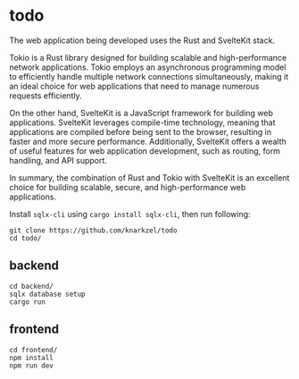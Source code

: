 # todo

The web application being developed uses the Rust and SvelteKit stack.

Tokio is a Rust library designed for building scalable and high-performance network applications. Tokio employs an asynchronous programming model to efficiently handle multiple network connections simultaneously, making it an ideal choice for web applications that need to manage numerous requests efficiently.

On the other hand, SvelteKit is a JavaScript framework for building web applications. SvelteKit leverages compile-time technology, meaning that applications are compiled before being sent to the browser, resulting in faster and more secure performance. Additionally, SvelteKit offers a wealth of useful features for web application development, such as routing, form handling, and API support.

In summary, the combination of Rust and Tokio with SvelteKit is an excellent choice for building scalable, secure, and high-performance web applications.


Install `sqlx-cli` using `cargo install sqlx-cli`, then run following:

```
git clone https://github.com/knarkzel/todo
cd todo/
```

## backend

```
cd backend/
sqlx database setup
cargo run
```

## frontend

```
cd frontend/
npm install
npm run dev
```
